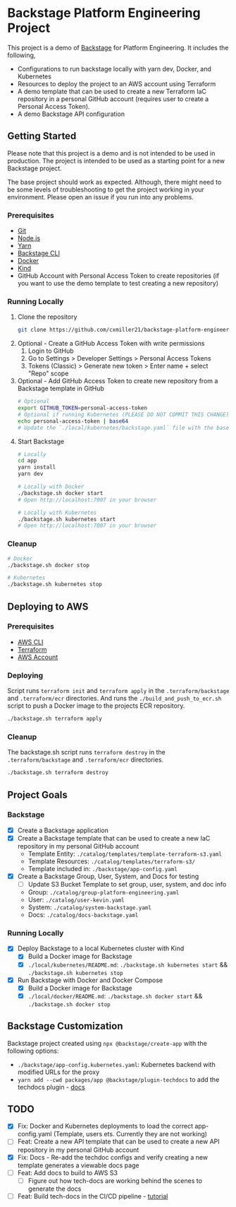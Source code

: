 # Backstage Platform Engineering Project

This project is a demo of [Backstage](https://backstage.io/) for Platform Engineering. It includes the following,

- Configurations to run backstage locally with yarn dev, Docker, and Kubernetes
- Resources to deploy the project to an AWS account using Terraform
- A demo template that can be used to create a new Terraform IaC repository in a personal GitHub account (requires user to create a Personal Access Token).
- A demo Backstage API configuration

## Getting Started

Please note that this project is a demo and is not intended to be used in production. The project is intended to be used as a starting point for a new Backstage project.

The base project should work as expected. Although, there might need to be some levels of troubleshooting to get the project working in your environment. Please open an issue if you run into any problems.

### Prerequisites

- [Git](https://git-scm.com/downloads)
- [Node.js](https://nodejs.org/en/download/)
- [Yarn](https://classic.yarnpkg.com/en/docs/install/#mac-stable)
- [Backstage CLI](https://backstage.io/docs/getting-started/create-an-app)
- [Docker](https://docs.docker.com/get-docker/)
- [Kind](https://kind.sigs.k8s.io/docs/user/quick-start/)
- GitHub Account with Personal Access Token to create repositories (if you want to use the demo template to test creating a new repository)

### Running Locally

1. Clone the repository
   ```bash
   git clone https://github.com/cxmiller21/backstage-platform-engineering.git
   ```
2. Optional - Create a GitHub Access Token with write permissions
   1. Login to GitHub
   2. Go to Settings > Developer Settings > Personal Access Tokens
   3. Tokens (Classic) > Generate new token > Enter name + select "Repo" scope
3. Optional - Add GitHub Access Token to create new repository from a Backstage template in GitHub
   ```bash
   # Optional
   export GITHUB_TOKEN=personal-access-token
   # Optional if running Kubernetes (PLEASE DO NOT COMMIT THIS CHANGE)
   echo personal-access-token | base64
   # Update the `./local/kubernetes/backstage.yaml` file with the base64 encoded token
   ```
4. Start Backstage
   ```bash
   # Locally
   cd app
   yarn install
   yarn dev

   # Locally with Docker
   ./backstage.sh docker start
   # Open http://localhost:7007 in your browser

   # Locally with Kubernetes
   ./backstage.sh kubernetes start
   # Open http://localhost:7007 in your browser
   ```

### Cleanup

```bash
# Docker
./backstage.sh docker stop

# Kubernetes
./backstage.sh kubernetes stop
```

## Deploying to AWS

### Prerequisites

- [AWS CLI](https://docs.aws.amazon.com/cli/latest/userguide/install-cliv2.html)
- [Terraform](https://learn.hashicorp.com/tutorials/terraform/install-cli)
- [AWS Account](https://aws.amazon.com/premiumsupport/knowledge-center/create-and-activate-aws-account/)

### Deploying

Script runs `terraform init` and `terraform apply` in the `.terraform/backstage` and `.terraform/ecr` directories. And runs the `./build_and_push_to_ecr.sh` script to push a Docker image to the projects ECR repository.

```bash
./backstage.sh terraform apply
```

### Cleanup

The backstage.sh script runs `terraform destroy` in the `.terraform/backstage` and `.terraform/ecr` directories.

```bash
./backstage.sh terraform destroy
```

## Project Goals

### Backstage

- [x] Create a Backstage application
- [x] Create a Backstage template that can be used to create a new IaC repository in my personal GitHub account
  - Template Entity: `./catalog/templates/template-terraform-s3.yaml`
  - Template Resources: `./catalog/templates/terraform-s3/`
  - Template included in: `./backstage/app-config.yaml`
- [x] Create a Backstage Group, User, System, and Docs for testing
  - [ ] Update S3 Bucket Template to set group, user, system, and doc info
  - Group: `./catalog/group-platform-engineering.yaml`
  - User: `./catalog/user-kevin.yaml`
  - System: `./catalog/system-backstage.yaml`
  - Docs: `./catalog/docs-backstage.yaml`

### Running Locally

- [x] Deploy Backstage to a local Kubernetes cluster with Kind
  - [x] Build a Docker image for Backstage
  - [x] `./local/kubernetes/README.md`: `./backstage.sh kubernetes start` && `./backstage.sh kubernetes stop`
- [x] Run Backstage with Docker and Docker Compose
  - [x] Build a Docker image for Backstage
  - [x] `./local/docker/README.md`: `./backstage.sh docker start` && `./backstage.sh docker stop`

## Backstage Customization

Backstage project created using `npx @backstage/create-app` with the following options:

- `./backstage/app-config.kubernetes.yaml`: Kubernetes backend with modified URLs for the proxy
- `yarn add --cwd packages/app @backstage/plugin-techdocs` to add the techdocs plugin - [docs](https://backstage.io/docs/features/techdocs/techdocs-overview)

## TODO

- [x] Fix: Docker and Kubernetes deployments to load the correct app-config.yaml (Template, users ets. Currently they are not working)
- [ ] Feat: Create a new API template that can be used to create a new API repository in my personal GitHub account
- [x] Fix: Docs - Re-add the techdoc configs and verify creating a new template generates a viewable docs page
- [ ] Feat: Add docs to build to AWS S3
  - [ ] Figure out how tech-docs are working behind the scenes to generate the docs
- [ ] Feat: Build tech-docs in the CI/CD pipeline - [tutorial](https://backstage.io/docs/features/techdocs/configuring-ci-cd)
